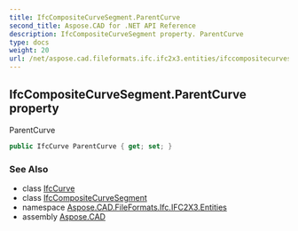 ```yaml
---
title: IfcCompositeCurveSegment.ParentCurve
second_title: Aspose.CAD for .NET API Reference
description: IfcCompositeCurveSegment property. ParentCurve
type: docs
weight: 20
url: /net/aspose.cad.fileformats.ifc.ifc2x3.entities/ifccompositecurvesegment/parentcurve/
---
```

## IfcCompositeCurveSegment.ParentCurve property

ParentCurve

```csharp
public IfcCurve ParentCurve { get; set; }
```

### See Also

* class [IfcCurve](../../ifccurve/)
* class [IfcCompositeCurveSegment](../)
* namespace [Aspose.CAD.FileFormats.Ifc.IFC2X3.Entities](../../ifccompositecurvesegment/)
* assembly [Aspose.CAD](../../../)


